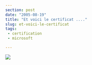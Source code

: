 ```yaml
---
section: post
date: "2005-08-19"
title: "Et voici le certificat ...."
slug: et-voici-le-certificat
tags:
 - certification
 - microsoft

---
```


![](/images/conneries/PICT0109.jpg)
